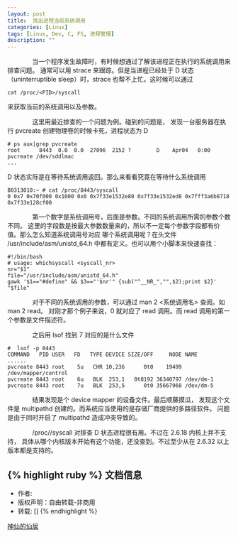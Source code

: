 ```yaml
---
layout: post
title:  找出进程当前系统调用
categories: [Linux]
tags: [Linux, Dev, C, FS, 进程管理]
description: ""
---
```


&emsp;&emsp;&emsp;&emsp;当一个程序发生故障时，有时候想通过了解该进程正在执行的系统调用来排查问题。
通常可以用 strace 来跟踪。但是当进程已经处于 D 状态（uninterruptible sleep）时，strace 也帮不上忙。这时候可以通过

    cat /proc/<PID>/syscall

来获取当前的系统调用以及参数。

&emsp;&emsp;&emsp;&emsp;这里用最近排查的一个问题为例。碰到的问题是，
发现一台服务器在执行 pvcreate 创建物理卷的时候卡死，进程状态为 D

```
# ps aux|grep pvcreate
root      8443  0.0  0.0  27096  2152 ?        D    Apr04   0:00 pvcreate /dev/sddlmac
...
```

D 状态实际是在等待系统调用返回。那么来看看究竟在等待什么系统调用

    B0313010:~ # cat /proc/8443/syscall
    0 0x7 0x70f000 0x1000 0x0 0x7f33e1532e80 0x7f33e1532ed8 0x7fff3a6b8718 0x7f33e128cf00

&emsp;&emsp;&emsp;&emsp;第一个数字是系统调用号，后面是参数。不同的系统调用所需的参数个数不同。
这里的字段数是按最大参数数量来的，所以不一定每个参数字段都有价值。那么怎么知道系统调用号对应
哪个系统调用呢？在头文件 /usr/include/asm/unistd_64.h 中都有定义。也可以用个小脚本来快速查找：

```
#!/bin/bash
# usage: whichsyscall <syscall_nr>
nr="$1"
file="/usr/include/asm/unistd_64.h"
gawk '$1=="#define" && $3=="'$nr'" {sub("^__NR_","",$2);print $2}' "$file"
```

&emsp;&emsp;&emsp;&emsp;对于不同的系统调用的参数，可以通过 man 2 <系统调用名> 查阅。如 man 2 read。
对刚才那个例子来说，0 就对应了 read 调用。而 read 调用的第一个参数是文件描述符。

&emsp;&emsp;&emsp;&emsp;之后用 lsof 找到 7 对应的是什么文件

```
#  lsof -p 8443
COMMAND   PID USER   FD   TYPE DEVICE SIZE/OFF     NODE NAME
......
pvcreate 8443 root    5u   CHR 10,236      0t0    19499 /dev/mapper/control
pvcreate 8443 root    6u   BLK  253,1   0t8192 36340797 /dev/dm-1
pvcreate 8443 root    7u   BLK  253,5      0t0 35667968 /dev/dm-5
```


&emsp;&emsp;&emsp;&emsp;结果发现是个 device mapper 的设备文件。最后顺藤摸瓜，
发现这个文件是 multipathd 创建的。而系统应当使用的是存储厂商提供的多路径软件。
问题是由于同时开启了 multipathd 造成冲突导致的。

&emsp;&emsp;&emsp;&emsp;/proc/<PID>/syscall 对排查 D 状态进程很有用。不过在 2.6.18 内核上并不支持，
具体从哪个内核版本开始有这个功能，还没查到。不过至少从在 2.6.32 以上版本都是支持的。



{% highlight ruby %}
文档信息
--------------
* 作者:
* 版权声明：自由转载-非商用
* 转载: []
{% endhighlight %}

[神仙的仙居](http://xiezhenye.com/tag/syscall)

[jekyll]:      http://jekyllrb.com
[jekyll-gh]:   https://github.com/jekyll/jekyll
[jekyll-help]: https://github.com/jekyll/jekyll-help
